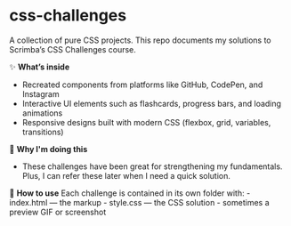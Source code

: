 # css-challenges
A collection of pure CSS projects. This repo documents my solutions to Scrimba’s CSS Challenges course.

✨ **What’s inside**
  - Recreated components from platforms like GitHub, CodePen, and Instagram
  - Interactive UI elements such as flashcards, progress bars, and loading animations
  - Responsive designs built with modern CSS (flexbox, grid, variables, transitions)

🎯 **Why I'm doing this**
  - These challenges have been great for strengthening my fundamentals. Plus, I can refer these later when I need a quick solution.

🚀 **How to use**
  Each challenge is contained in its own folder with:
    - index.html — the markup
    - style.css — the CSS solution
    - sometimes a preview GIF or screenshot
